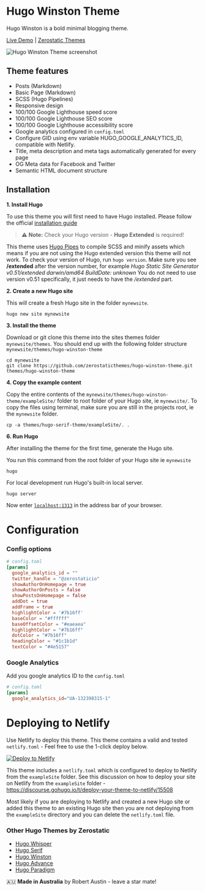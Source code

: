 # Hugo Winston Theme

Hugo Winston is a bold minimal blogging theme.

[Live Demo](https://hugo-winston.netlify.app/) |
[Zerostatic Themes](https://www.zerostatic.io/)

![Hugo Winston Theme screenshot](https://www.zerostatic.io/theme/hugo-winston/hugo-winston-screenshot.png)

## Theme features

- Posts (Markdown)
- Basic Page (Markdown)
- SCSS (Hugo Pipelines)
- Responsive design
- 100/100 Google Lighthouse speed score
- 100/100 Google Lighthouse SEO score
- 100/100 Google Lighthouse accessibility score
- Google analytics configured in `config.toml`
- Configure GID using env variable HUGO_GOOGLE_ANALYTICS_ID, compatible with Netlify.
- Title, meta description and meta tags automatically generated for every page
- OG Meta data for Facebook and Twitter
- Semantic HTML document structure

## Installation

**1. Install Hugo**

To use this theme you will first need to have Hugo installed. Please follow the official [installation guide](https://gohugo.io/getting-started/installing/)

> ⚠️ **Note:** Check your Hugo version - **Hugo Extended** is required!

This theme uses [Hugo Pipes](https://gohugo.io/hugo-pipes/scss-sass/) to compile SCSS and minify assets which means if you are not using the Hugo extended version this theme will not work. To check your version of Hugo, run `hugo version`. Make sure you see **/extended** after the version number, for example _Hugo Static Site Generator v0.51/extended darwin/amd64 BuildDate: unknown_ You do not need to use version v0.51 specifically, it just needs to have the _/extended_ part.

**2. Create a new Hugo site**

This will create a fresh Hugo site in the folder `mynewsite`.

```
hugo new site mynewsite
```

**3. Install the theme**

Download or git clone this theme into the sites themes folder `mynewsite/themes`. You should end up with the following folder structure `mynewsite/themes/hugo-winston-theme`

```
cd mynewsite
git clone https://github.com/zerostaticthemes/hugo-winston-theme.git themes/hugo-winston-theme
```

**4. Copy the example content**

Copy the entire contents of the `mynewsite/themes/hugo-winston-theme/exampleSite/` folder to root folder of your Hugo site, ie `mynewsite/`. To copy the files using terminal, make sure you are still in the projects root, ie the `mynewsite` folder.

```
cp -a themes/hugo-serif-theme/exampleSite/. .
```

**6. Run Hugo**

After installing the theme for the first time, generate the Hugo site.

You run this command from the root folder of your Hugo site ie `mynewsite`

```
hugo
```

For local development run Hugo's built-in local server.

```
hugo server
```

Now enter [`localhost:1313`](http://localhost:1313) in the address bar of your browser.

# Configuration

### Config options

```toml
# config.toml
[params]
  google_analytics_id = ""
  twitter_handle = "@zerostaticio"
  showAuthorOnHomepage = true
  showAuthorOnPosts = false
  showPostsOnHomepage = false
  addDot = true
  addFrame = true
  highlightColor = '#7b16ff'
  baseColor = "#ffffff"
  baseOffsetColor = "#eaeaea"
  highlightColor = "#7b16ff"
  dotColor = "#7b16ff"
  headingColor = "#1c1b1d"
  textColor = "#4e5157"
```

### Google Analytics

Add you google analytics ID to the `config.toml`

```toml
# config.toml
[params]
  google_analytics_id="UA-132398315-1"
```

# Deploying to Netlify

Use Netlify to deploy this theme. This theme contains a valid and tested `netlify.toml` - Feel free to use the 1-click deploy below.

[![Deploy to Netlify](https://www.netlify.com/img/deploy/button.svg)](https://app.netlify.com/start/deploy?repository=https://github.com/zerostaticthemes/hugo-winston-theme)

This theme includes a `netlify.toml` which is configured to deploy to Netlify from the `exampleSite` folder. See this discussion on how to deploy your site on Netlify from the `exampleSite` folder - https://discourse.gohugo.io/t/deploy-your-theme-to-netlify/15508

Most likely if you are deploying to Netlify and created a new Hugo site or added this theme to an existing Hugo site then you are not deploying from the `exampleSite` directory and you can delete the `netlify.toml` file.

### Other Hugo Themes by Zerostatic

- [Hugo Whisper](https://github.com/zerostaticthemes/hugo-whisper-theme)
- [Hugo Serif](https://github.com/zerostaticthemes/hugo-serif-theme)
- [Hugo Winston](https://github.com/zerostaticthemes/hugo-winston-theme)
- [Hugo Advance](https://www.zerostatic.io/theme/hugo-advance/)
- [Hugo Paradigm](https://www.zerostatic.io/theme/hugo-paradigm/)

🇦🇺 **Made in Australia** by Robert Austin - leave a star mate!
